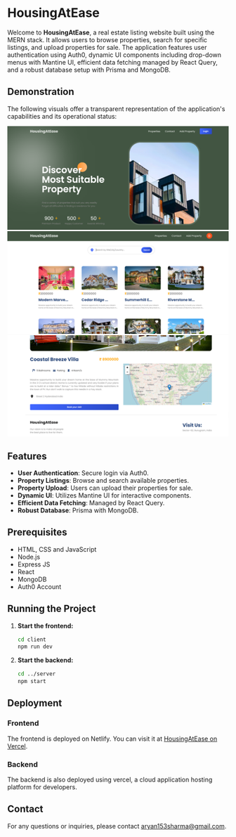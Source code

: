# HousingAtEase

Welcome to **HousingAtEase**, a real estate listing website built using the MERN stack. It allows users to browse properties, search for specific listings, and upload properties for sale. The application features user authentication using Auth0, dynamic UI components including drop-down menus with Mantine UI, efficient data fetching managed by React Query, and a robust database setup with Prisma and MongoDB.

## Demonstration

The following visuals offer a transparent representation of the application's capabilities and its operational status:

![Project Banner](https://github.com/DeepAryanSharma/RealEstateListingProject/blob/main/Implementation%20Screenshots/home.png)
![BSearch](https://github.com/DeepAryanSharma/RealEstateListingProject/blob/main/Implementation%20Screenshots/search.png)
![Booking](https://github.com/DeepAryanSharma/RealEstateListingProject/blob/main/Implementation%20Screenshots/booking.png)

## Features

- **User Authentication**: Secure login via Auth0.
- **Property Listings**: Browse and search available properties.
- **Property Upload**: Users can upload their properties for sale.
- **Dynamic UI**: Utilizes Mantine UI for interactive components.
- **Efficient Data Fetching**: Managed by React Query.
- **Robust Database**: Prisma with MongoDB.

## Prerequisites

- HTML, CSS and JavaScript
- Node.js
- Express JS
- React
- MongoDB
- Auth0 Account

## Running the Project

1. **Start the frontend:**
   ```bash
   cd client
   npm run dev
   ```

2. **Start the backend:**
   ```bash
   cd ../server
   npm start
   ```
   

## Deployment

### Frontend

The frontend is deployed on Netlify. You can visit it at [HousingAtEase on Vercel](https://real-estate-listing-project-ten.vercel.app/).

### Backend

The backend is also deployed using vercel, a cloud application hosting platform for developers.

## Contact

For any questions or inquiries, please contact [aryan153sharma@gmail.com](mailto:aryan153sharma@gmail.com).

